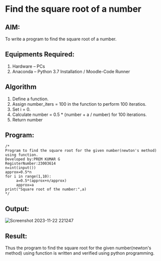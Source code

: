 # Find the square root of a number

## AIM:
To write a program to find the square root of a number.

## Equipments Required:
1. Hardware – PCs
2. Anaconda – Python 3.7 Installation / Moodle-Code Runner

## Algorithm
1. Define a function.
2. Assign number_iters = 100 in the function to perform 100 iteratios.
3. Set i = 0.
4. Calculate  number = 0.5 * (number + a / number) for 100 iterations.
5. Return number

## Program:
```
/*
Program to find the square root for the given number(newton's method) using function.
Developed by:PREM KUMAR G
RegisterNumber:23003614
n=int(input())
approx=0.5*n
for i in range(1,10):
     a=0.5*(approx+n/approx)
     approx=a
print("Square root of the number:",a)  
*/
```

## Output:
![Screenshot 2023-11-22 221247](https://github.com/PremkumarG3/Square-root-of-a-number/assets/138955646/a68978e6-cb1a-4f24-999f-b3b9ace7e978)



## Result:
Thus the program to find the square root for the given number(newton's method) using function is written and verified using python programming.
